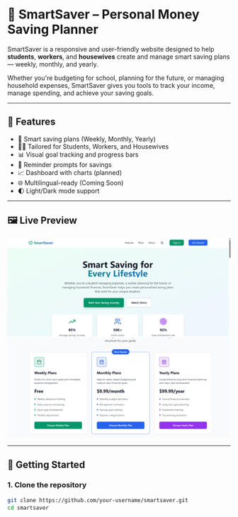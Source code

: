 # 🐷 SmartSaver – Personal Money Saving Planner

SmartSaver is a responsive and user-friendly website designed to help **students**, **workers**, and **housewives** create and manage smart saving plans — weekly, monthly, and yearly.

Whether you're budgeting for school, planning for the future, or managing household expenses, SmartSaver gives you tools to track your income, manage spending, and achieve your saving goals.

---

## 🌟 Features

- 🧠 Smart saving plans (Weekly, Monthly, Yearly)
- 👩‍🎓 Tailored for Students, Workers, and Housewives
- 📊 Visual goal tracking and progress bars
- 🔔 Reminder prompts for savings
- 📈 Dashboard with charts (planned)
- 🌐 Multilingual-ready (Coming Soon)
- 🌓 Light/Dark mode support

---

## 🖼️ Live Preview

![SmartSaver Preview](./smart1.png)
![SmartSaver Preview](./smart3.png)

---

## 🚀 Getting Started

### 1. Clone the repository

```bash
git clone https://github.com/your-username/smartsaver.git
cd smartsaver
